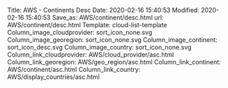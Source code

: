 Title: AWS - Continents Desc
Date: 2020-02-16 15:40:53
Modified: 2020-02-16 15:40:53
Save_as: AWS/continent/desc.html
url: AWS/continent/desc.html
Template: cloud-list-template
Column_image_cloudprovider: sort_icon_none.svg
Column_image_georegion: sort_icon_none.svg
Column_image_continent: sort_icon_desc.svg
Column_image_country: sort_icon_none.svg
Column_link_cloudprovider: AWS/cloud_provider/asc.html
Column_link_georegion: AWS/geo_region/asc.html
Column_link_continent: AWS/continent/asc.html
Column_link_country: AWS/display_countries/asc.html